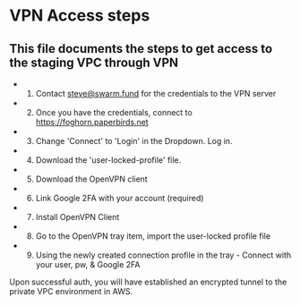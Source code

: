 # VPN Access steps
## This file documents the steps to get access to the staging VPC through VPN

* 1) Contact steve@swarm.fund for the credentials to the VPN server
* 2) Once you have the credentials, connect to https://foghorn.paperbirds.net
* 3) Change 'Connect' to 'Login' in the Dropdown. Log in.
* 4) Download the 'user-locked-profile' file.
* 5) Download the OpenVPN client
* 6) Link Google 2FA with your account (required)
* 7) Install OpenVPN Client
* 8) Go to the OpenVPN tray item, import the user-locked profile file
* 9) Using the newly created connection profile in the tray - Connect with your user, pw, & Google 2FA

Upon successful auth, you will have established an encrypted tunnel to the private VPC environment in AWS. 
